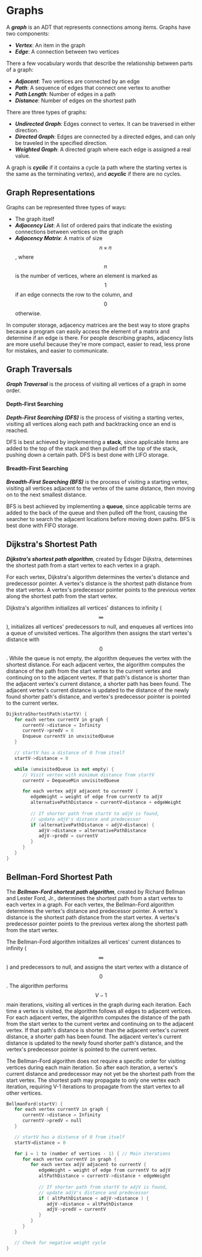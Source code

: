 # Graphs
A ***graph*** is an ADT that represents connections among items.  Graphs have two components:

- ***Vertex***: An item in the graph
- ***Edge***: A connection between two vertices

There a few vocabulary words that describe the relationship between parts of a graph:

- ***Adjacent***: Two vertices are connected by an edge
- ***Path***: A sequence of edges that connect one vertex to another 
- ***Path Length***: Number of edges in a path
- ***Distance***: Number of edges on the shortest path

There are three types of graphs:

- ***Undirected Graph***: Edges connect to vertex.  It can be traversed in either direction.
- ***Directed Graph***: Edges are connected by a directed edges, and can only be traveled in the specified direction.
- ***Weighted Graph***: A directed graph where each edge is assigned a real value.

A graph is ***cyclic*** if it contains a cycle (a path where the starting vertex is the same as the terminating vertex), and ***acyclic*** if there are no cycles.

## Graph Representations
Graphs can be represented three types of ways:

- The graph itself
- ***Adjacency List***: A list of ordered pairs that indicate the existing connections between vertices on the graph
- ***Adjacency Matrix***: A matrix of size $$n \times n$$, where $$n$$ is the number of vertices, where an element is marked as $$1$$ if an edge connects the row to the column, and $$0$$ otherwise.

In computer storage, adjacency matrices are the best way to store graphs because a program can easily access the element of a matrix and determine if an edge is there.  For people describing graphs, adjacency lists are more useful because they're more compact, easier to read, less prone for mistakes, and easier to communicate.

## Graph Traversals
***Graph Traversal*** is the process of visiting all vertices of a graph in some order.

#### Depth-First Searching 

***Depth-First Searching (DFS)*** is the process of visiting a starting vertex, visiting all vertices along each path and backtracking once an end is reached.

DFS is best achieved by implementing a **stack**, since applicable items are added to the top of the stack and then pulled off the top of the stack, pushing down a certain path.  DFS is best done with LIFO storage.

#### Breadth-First Searching

***Breadth-First Searching (BFS)*** is the process of visiting a starting vertex, visiting all vertices adjacent to the vertex of the same distance, then moving on to the next smallest distance.

BFS is best achieved by implementing a **queue**, since applicable terms are added to the back of the queue and then pulled off the front, causing the searcher to search the adjacent locations before moving down paths.  BFS is best done with FIFO storage.

## Dijkstra's Shortest Path
***Dijkstra's shortest path algorithm***, created by Edsger Dijkstra, determines the shortest path from a start vertex to each vertex in a graph. 

For each vertex, Dijkstra's algorithm determines the vertex's distance and predecessor pointer. A vertex's distance is the shortest path distance from the start vertex. A vertex's predecessor pointer points to the previous vertex along the shortest path from the start vertex.

Dijkstra's algorithm initializes all vertices' distances to infinity ($$\infty$$), initializes all vertices' predecessors to null, and enqueues all vertices into a queue of unvisited vertices. The algorithm then assigns the start vertex's distance with $$0$$. While the queue is not empty, the algorithm dequeues the vertex with the shortest distance. For each adjacent vertex, the algorithm computes the distance of the path from the start vertex to the current vertex and continuing on to the adjacent vertex. If that path's distance is shorter than the adjacent vertex's current distance, a shorter path has been found. The adjacent vertex's current distance is updated to the distance of the newly found shorter path's distance, and vertex's predecessor pointer is pointed to the current vertex. 
```c++
DijkstraShortestPath(startV) {
   for each vertex currentV in graph {
      currentV->distance = Infinity
      currentV->predV = 0
      Enqueue currentV in unvisitedQueue
   }

   // startV has a distance of 0 from itself
   startV->distance = 0

   while (unvisitedQueue is not empty) {
      // Visit vertex with minimum distance from startV
      currentV = DequeueMin unvisitedQueue

      for each vertex adjV adjacent to currentV {
         edgeWeight = weight of edge from currentV to adjV
         alternativePathDistance = currentV⇢distance + edgeWeight
            
         // If shorter path from startV to adjV is found,
         // update adjV's distance and predecessor
         if (alternativePathDistance < adjV⇢distance) {
            adjV->distance = alternativePathDistance
            adjV->predV = currentV
         }
      }
   }
}
```

## Bellman-Ford Shortest Path
The ***Bellman-Ford shortest path algorithm***, created by Richard Bellman and Lester Ford, Jr., determines the shortest path from a start vertex to each vertex in a graph. For each vertex, the Bellman-Ford algorithm determines the vertex's distance and predecessor pointer. A vertex's distance is the shortest path distance from the start vertex. A vertex's predecessor pointer points to the previous vertex along the shortest path from the start vertex.

The Bellman-Ford algorithm initializes all vertices' current distances to infinity ($$\infty$$) and predecessors to null, and assigns the start vertex with a distance of $$0$$. The algorithm performs $$V-1$$ main iterations, visiting all vertices in the graph during each iteration. Each time a vertex is visited, the algorithm follows all edges to adjacent vertices. For each adjacent vertex, the algorithm computes the distance of the path from the start vertex to the current vertex and continuing on to the adjacent vertex. If that path's distance is shorter than the adjacent vertex's current distance, a shorter path has been found. The adjacent vertex's current distance is updated to the newly found shorter path's distance, and the vertex's predecessor pointer is pointed to the current vertex.

The Bellman-Ford algorithm does not require a specific order for visiting vertices during each main iteration. So after each iteration, a vertex's current distance and predecessor may not yet be the shortest path from the start vertex. The shortest path may propagate to only one vertex each iteration, requiring V-1 iterations to propagate from the start vertex to all other vertices.
```c++
BellmanFord(startV) {
   for each vertex currentV in graph {
      currentV->distance = Infinity
      currentV->predV = null
   }

   // startV has a distance of 0 from itself
   startV⇢distance = 0

   for i = 1 to (number of vertices - 1) { // Main iterations
      for each vertex currentV in graph {
         for each vertex adjV adjacent to currentV {
            edgeWeight = weight of edge from currentV to adjV
            altPathDistance = currentV->distance + edgeWeight
                
            // If shorter path from startV to adjV is found,
            // update adjV's distance and predecessor
            if ( altPathDistance < adjV->distance ) {
               adjV->distance = altPathDistance
               adjV->predV = currentV
            }
         }
      }
   }

   // Check for negative weight cycle
}
```

